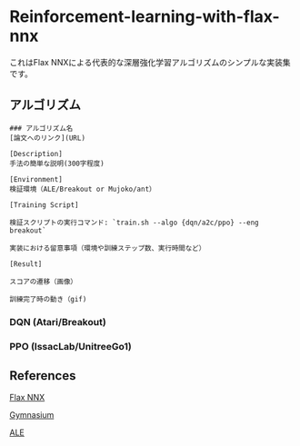 # Reinforcement-learning-with-flax-nnx

これはFlax NNXによる代表的な深層強化学習アルゴリズムのシンプルな実装集です。


## アルゴリズム

```凡例
### アルゴリズム名
[論文へのリンク](URL)

[Description]
手法の簡単な説明(300字程度)

[Environment]
検証環境（ALE/Breakout or Mujoko/ant）

[Training Script]

検証スクリプトの実行コマンド: `train.sh --algo {dqn/a2c/ppo} --eng breakout`

実装における留意事項（環境や訓練ステップ数、実行時間など）

[Result]

スコアの遷移（画像）

訓練完了時の動き（gif)
```


### DQN (Atari/Breakout)


### PPO (IssacLab/UnitreeGo1)




## References

[Flax NNX](https://flax.readthedocs.io/en/v0.8.3/experimental/nnx/index.html)

[Gymnasium](https://gymnasium.farama.org/)

[ALE](https://ale.farama.org/)

